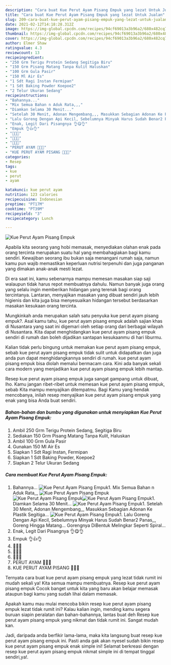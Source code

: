 ```yaml
---
description: "Cara buat Kue Perut Ayam Pisang Empuk yang lezat Untuk Jualan"
title: "Cara buat Kue Perut Ayam Pisang Empuk yang lezat Untuk Jualan"
slug: 209-cara-buat-kue-perut-ayam-pisang-empuk-yang-lezat-untuk-jualan
date: 2021-02-12T14:18:28.312Z
image: https://img-global.cpcdn.com/recipes/94cf69013a3b96a2/680x482cq70/kue-perut-ayam-pisang-empuk-foto-resep-utama.jpg
thumbnail: https://img-global.cpcdn.com/recipes/94cf69013a3b96a2/680x482cq70/kue-perut-ayam-pisang-empuk-foto-resep-utama.jpg
cover: https://img-global.cpcdn.com/recipes/94cf69013a3b96a2/680x482cq70/kue-perut-ayam-pisang-empuk-foto-resep-utama.jpg
author: Elmer Shaw
ratingvalue: 4.3
reviewcount: 13
recipeingredient:
- "250 Grm Terigu Protein Sedang Segitiga Biru"
- "150 Grm Pisang Matang Tanpa Kulit Haluskan"
- "100 Grm Gula Pasir"
- "150 Ml Air Es"
- "1 Sdt Ragi Instan Fermipan"
- "1 Sdt Baking Powder Koepoe2"
- "2 Telur Ukuran Sedang"
recipeinstructions:
- "Bahannya..."
- "Mix Semua Bahan n Aduk Rata,,,"
- "Diamkan Selama 30 Menit..."
- "Setelah 30 Menit, Adonan Mengembang,,, Masukkan Sebagian Adonan Ke Plastik Segitiga..."
- "Lalu Goreng Dengan Api Kecil, Sebelumnya Minyak Harus Sudah Benar2 Panas,,, Goreng Hingga Matang... Gorengnya DiBentuk Melingkar Seperti Spiral..."
- "Enak, Legit Dari Pisangnya 👌😋👌"
- "Empuk 👌👍👌"
- "🍌🍌🍌"
- "🥚🥚🥚"
- "🥚🍌🥚"
- "PERUT AYAM 🍌🥚🍌"
- "KUE PERUT AYAM PISANG 💛💛💛"
categories:
- Resep
tags:
- kue
- perut
- ayam

katakunci: kue perut ayam 
nutrition: 123 calories
recipecuisine: Indonesian
preptime: "PT17M"
cooktime: "PT39M"
recipeyield: "3"
recipecategory: Lunch

---
```



![Kue Perut Ayam Pisang Empuk](https://img-global.cpcdn.com/recipes/94cf69013a3b96a2/680x482cq70/kue-perut-ayam-pisang-empuk-foto-resep-utama.jpg)

Apabila kita seorang yang hobi memasak, menyediakan olahan enak pada orang tercinta merupakan suatu hal yang membahagiakan bagi kamu sendiri. Kewajiban seorang ibu bukan saja menangani rumah saja, namun kamu pun wajib memastikan keperluan nutrisi terpenuhi dan juga panganan yang dimakan anak-anak mesti lezat.

Di era  saat ini, kamu sebenarnya mampu memesan masakan siap saji walaupun tidak harus repot membuatnya dahulu. Namun banyak juga orang yang selalu ingin memberikan hidangan yang terenak bagi orang tercintanya. Lantaran, menyajikan masakan yang dibuat sendiri jauh lebih higienis dan kita juga bisa menyesuaikan hidangan tersebut berdasarkan masakan kesukaan orang tercinta. 



Mungkinkah anda merupakan salah satu penyuka kue perut ayam pisang empuk?. Asal kamu tahu, kue perut ayam pisang empuk adalah sajian khas di Nusantara yang saat ini digemari oleh setiap orang dari berbagai wilayah di Nusantara. Kita dapat menghidangkan kue perut ayam pisang empuk sendiri di rumah dan boleh dijadikan santapan kesukaanmu di hari liburmu.

Kalian tidak perlu bingung untuk memakan kue perut ayam pisang empuk, sebab kue perut ayam pisang empuk tidak sulit untuk didapatkan dan juga anda pun dapat menghidangkannya sendiri di rumah. kue perut ayam pisang empuk bisa diolah memalui bermacam cara. Kini ada banyak sekali cara modern yang menjadikan kue perut ayam pisang empuk lebih mantap.

Resep kue perut ayam pisang empuk juga sangat gampang untuk dibuat, lho. Kamu jangan ribet-ribet untuk memesan kue perut ayam pisang empuk, sebab Kita mampu menyajikan ditempatmu. Bagi Kamu yang hendak mencobanya, inilah resep menyajikan kue perut ayam pisang empuk yang enak yang bisa Anda buat sendiri.

<!--inarticleads1-->

##### Bahan-bahan dan bumbu yang digunakan untuk menyiapkan Kue Perut Ayam Pisang Empuk:

1. Ambil 250 Grm Terigu Protein Sedang, Segitiga Biru
1. Sediakan 150 Grm Pisang Matang Tanpa Kulit, Haluskan
1. Ambil 100 Grm Gula Pasir
1. Gunakan 150 Ml Air Es
1. Siapkan 1 Sdt Ragi Instan, Fermipan
1. Siapkan 1 Sdt Baking Powder, Koepoe2
1. Siapkan 2 Telur Ukuran Sedang




<!--inarticleads2-->

##### Cara membuat Kue Perut Ayam Pisang Empuk:

1. Bahannya...
<img src="https://img-global.cpcdn.com/steps/fe5fa7a1e306f379/160x128cq70/kue-perut-ayam-pisang-empuk-langkah-memasak-1-foto.jpg" alt="Kue Perut Ayam Pisang Empuk">1. Mix Semua Bahan n Aduk Rata,,,
<img src="https://img-global.cpcdn.com/steps/1561f2757af91257/160x128cq70/kue-perut-ayam-pisang-empuk-langkah-memasak-2-foto.jpg" alt="Kue Perut Ayam Pisang Empuk"><img src="https://img-global.cpcdn.com/steps/ec47f8be5598ca2e/160x128cq70/kue-perut-ayam-pisang-empuk-langkah-memasak-2-foto.jpg" alt="Kue Perut Ayam Pisang Empuk"><img src="https://img-global.cpcdn.com/steps/4cd567d78a7a4bfd/160x128cq70/kue-perut-ayam-pisang-empuk-langkah-memasak-2-foto.jpg" alt="Kue Perut Ayam Pisang Empuk">1. Diamkan Selama 30 Menit...
<img src="https://img-global.cpcdn.com/steps/5952b95e794331c7/160x128cq70/kue-perut-ayam-pisang-empuk-langkah-memasak-3-foto.jpg" alt="Kue Perut Ayam Pisang Empuk">1. Setelah 30 Menit, Adonan Mengembang,,, Masukkan Sebagian Adonan Ke Plastik Segitiga...
<img src="https://img-global.cpcdn.com/steps/450ce6dcdb0496b4/160x128cq70/kue-perut-ayam-pisang-empuk-langkah-memasak-4-foto.jpg" alt="Kue Perut Ayam Pisang Empuk">1. Lalu Goreng Dengan Api Kecil, Sebelumnya Minyak Harus Sudah Benar2 Panas,,, Goreng Hingga Matang... Gorengnya DiBentuk Melingkar Seperti Spiral...
1. Enak, Legit Dari Pisangnya 👌😋👌
1. Empuk 👌👍👌
1. 🍌🍌🍌
1. 🥚🥚🥚
1. 🥚🍌🥚
1. PERUT AYAM 🍌🥚🍌
1. KUE PERUT AYAM PISANG 💛💛💛




Ternyata cara buat kue perut ayam pisang empuk yang lezat tidak rumit ini mudah sekali ya! Kita semua mampu membuatnya. Resep kue perut ayam pisang empuk Cocok banget untuk kita yang baru akan belajar memasak ataupun bagi kamu yang sudah lihai dalam memasak.

Apakah kamu mau mulai mencoba bikin resep kue perut ayam pisang empuk lezat tidak rumit ini? Kalau kalian ingin, mending kamu segera buruan siapin peralatan dan bahan-bahannya, lantas buat deh Resep kue perut ayam pisang empuk yang nikmat dan tidak rumit ini. Sangat mudah kan. 

Jadi, daripada anda berfikir lama-lama, maka kita langsung buat resep kue perut ayam pisang empuk ini. Pasti anda gak akan nyesel sudah bikin resep kue perut ayam pisang empuk enak simple ini! Selamat berkreasi dengan resep kue perut ayam pisang empuk nikmat simple ini di tempat tinggal sendiri,ya!.

